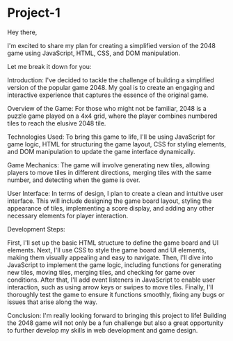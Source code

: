 # Project-1
Hey there,

I'm excited to share my plan for creating a simplified version of the 2048 game using JavaScript, HTML, CSS, and DOM manipulation.

Let me break it down for you:

Introduction: I've decided to tackle the challenge of building a simplified version of the popular game 2048. My goal is to create an engaging and interactive experience that captures the essence of the original game.

Overview of the Game: For those who might not be familiar, 2048 is a puzzle game played on a 4x4 grid, where the player combines numbered tiles to reach the elusive 2048 tile.

Technologies Used: To bring this game to life, I'll be using JavaScript for game logic, HTML for structuring the game layout, CSS for styling elements, and DOM manipulation to update the game interface dynamically.

Game Mechanics: The game will involve generating new tiles, allowing players to move tiles in different directions, merging tiles with the same number, and detecting when the game is over.

User Interface: In terms of design, I plan to create a clean and intuitive user interface. This will include designing the game board layout, styling the appearance of tiles, implementing a score display, and adding any other necessary elements for player interaction.

Development Steps:

First, I'll set up the basic HTML structure to define the game board and UI elements. Next, I'll use CSS to style the game board and UI elements, making them visually appealing and easy to navigate. Then, I'll dive into JavaScript to implement the game logic, including functions for generating new tiles, moving tiles, merging tiles, and checking for game over conditions. After that, I'll add event listeners in JavaScript to enable user interaction, such as using arrow keys or swipes to move tiles. Finally, I'll thoroughly test the game to ensure it functions smoothly, fixing any bugs or issues that arise along the way.

Conclusion: I'm really looking forward to bringing this project to life! Building the 2048 game will not only be a fun challenge but also a great opportunity to further develop my skills in web development and game design.
